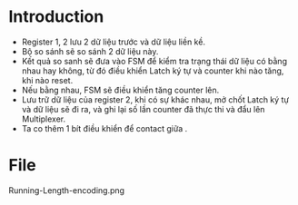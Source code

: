 <!---
/*******************************************************************************
// Project name   : Running Length Encoding
// File name      : README.md
// Created date   : !!DATE
// Author         : Huy Hung Ho
// Last modified  : !!DATE
// Desc           :
*******************************************************************************/
-->
Introduction
============
- Register 1, 2 lưu 2 dữ liệu trước và dữ liệu liền kề.
- Bộ so sánh sẽ so sánh 2 dữ liệu này.
- Kết quả so sanh sẽ đưa vào FSM để kiểm tra trạng thái dữ liệu có bằng nhau hay không, từ đó điều khiển Latch ký tự và counter khi nào tăng, khi nào reset.
- Nếu bằng nhau, FSM sẽ điều khiển tăng counter lên.
- Lưu trữ dữ liệu của register 2, khi có sự khác nhau, mở chốt Latch ký tự và dữ liệu sẽ đi ra, và ghi lại số lần counter đã thực thi và đẩu lên Multiplexer.
- Ta co thêm 1 bít điều khiển để contact giữa .

File
====
Running-Length-encoding.png
